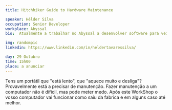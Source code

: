 ```yaml
---
title: Hitchhiker Guide to Hardware Maintenance

speaker: Hélder Silva
occupation: Senior Developer
workplace: Abyssal
bio:  Atualmente a trabalhar no Abyssal a desenvolver software para veículos subaquáticos conta com 10 anos de experiência na área engenharia de software. Com experiência em demasiadas linguagens de programação, pode dizer com confiança que as odeia a todas um pouco. Tem um problema grave com código repetido e adora fazer otimizações de código, às vezes bem inúteis. Tem também um especial apreço por hardware, principalmente por desmontar e voltar coisas que levam à questão "Hum, onde é que entrava este parafuso?"

img: randompic
linkedin: https://www.linkedin.com/in/heldertavaressilva/

day: 29 Outubro
time: 15h00
place: a anunciar
---
```


Tens um portátil que "está lento", que "aquece muito e desliga"? Provavelmente está a precisar de manutenção. Fazer manutenção a um computador não é díficil, mas pode meter medo. Após este WorkShop o vosso computador vai funcionar como saiu da fabrica e em alguns caso até melhor.
